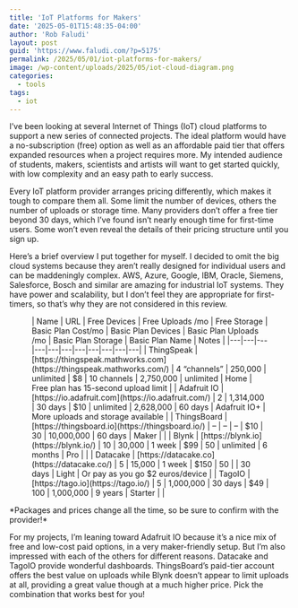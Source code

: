 ```yaml
---
title: 'IoT Platforms for Makers'
date: '2025-05-01T15:48:35-04:00'
author: 'Rob Faludi'
layout: post
guid: 'https://www.faludi.com/?p=5175'
permalink: /2025/05/01/iot-platforms-for-makers/
image: /wp-content/uploads/2025/05/iot-cloud-diagram.png
categories:
  - tools
tags:
  - iot
---
```


I’ve been looking at several Internet of Things (IoT) cloud platforms to support a new series of connected projects. The ideal platform would have a no-subscription (free) option as well as an affordable paid tier that offers expanded resources when a project requires more. My intended audience of students, makers, scientists and artists will want to get started quickly, with low complexity and an easy path to early success.

Every IoT platform provider arranges pricing differently, which makes it tough to compare them all. Some limit the number of devices, others the number of uploads or storage time. Many providers don’t offer a free tier beyond 30 days, which I’ve found isn’t nearly enough time for first-time users. Some won’t even reveal the details of their pricing structure until you sign up.

Here’s a brief overview I put together for myself. I decided to omit the big cloud systems because they aren’t really designed for individual users and can be maddeningly complex. AWS, Azure, Google, IBM, Oracle, Siemens, Salesforce, Bosch and similar are amazing for industrial IoT systems. They have power and scalability, but I don’t feel they are appropriate for first-timers, so that’s why they are not considered in this review.

<figure class="wp-block-table is-style-regular">| Name | URL | Free Devices | Free Uploads /mo | Free Storage | Basic Plan Cost/mo | Basic Plan Devices | Basic Plan Uploads   /mo | Basic Plan Storage | Basic Plan Name | Notes |
|---|---|---|---|---|---|---|---|---|---|---|
| ThingSpeak | [https://thingspeak.mathworks.com](https://thingspeak.mathworks.com/) | 4 “channels” | 250,000 | unlimited | $8 | 10 channels | 2,750,000 | unlimited | Home | Free plan has 15-second upload limit |
| Adafruit IO | [https://io.adafruit.com](https://io.adafruit.com/) | 2 | 1,314,000 | 30 days | $10 | unlimited | 2,628,000 | 60 days | Adafruit IO+ | More uploads and storage available |
| ThingsBoard | [https://thingsboard.io](https://thingsboard.io/) | – | – | – | $10 | 30 | 10,000,000 | 60 days | Maker |  |
| Blynk | [https://blynk.io](https://blynk.io/) | 10 | 30,000 | 1 week | $99 | 50 | unlimited | 6 months | Pro |  |
| Datacake | [https://datacake.co](https://datacake.co/) | 5 | 15,000 | 1 week | $150 | 50 |  | 30 days | Light | Or pay as you go $2 euros/device |
| TagoIO | [https://tago.io](https://tago.io/) | 5 | 1,000,000 | 30 days | $49 | 100 | 1,000,000 | 9 years | Starter |  |

</figure>*Packages and prices change all the time, so be sure to confirm with the provider!*

For my projects, I’m leaning toward Adafruit IO because it’s a nice mix of free and low-cost paid options, in a very maker-friendly setup. But I’m also impressed with each of the others for different reasons. Datacake and TagoIO provide wonderful dashboards. ThingsBoard’s paid-tier account offers the best value on uploads while Blynk doesn’t appear to limit uploads at all, providing a great value though at a much higher price. Pick the combination that works best for you!